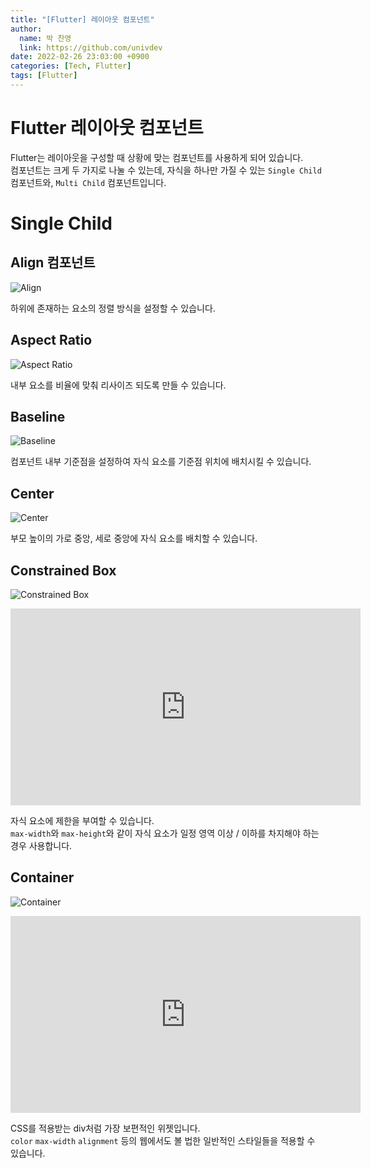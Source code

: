 ```yaml
---
title: "[Flutter] 레이아웃 컴포넌트"
author:
  name: 박 찬영
  link: https://github.com/univdev
date: 2022-02-26 23:03:00 +0900
categories: [Tech, Flutter]
tags: [Flutter]
---
```


# Flutter 레이아웃 컴포넌트
Flutter는 레이아웃을 구성할 때 상황에 맞는 컴포넌트를 사용하게 되어 있습니다.  
컴포넌트는 크게 두 가지로 나눌 수 있는데, 자식을 하나만 가질 수 있는 ```Single Child``` 컴포넌트와, ```Multi Child``` 컴포넌트입니다.
# Single Child
## Align 컴포넌트
![Align][Align]

하위에 존재하는 요소의 정렬 방식을 설정할 수 있습니다.
## Aspect Ratio
![Aspect Ratio][Aspect Ratio]

내부 요소를 비율에 맞춰 리사이즈 되도록 만들 수 있습니다.

## Baseline
![Baseline][Base Line]

컴포넌트 내부 기준점을 설정하여 자식 요소를 기준점 위치에 배치시킬 수 있습니다.

## Center
![Center][Center]

부모 높이의 가로 중앙, 세로 중앙에 자식 요소를 배치할 수 있습니다.

## Constrained Box
![Constrained Box][Constrained Box]

<iframe width="560" height="315" src="https://www.youtube.com/embed/o2KveVr7adg" title="YouTube video player" frameborder="0" allow="accelerometer; autoplay; clipboard-write; encrypted-media; gyroscope; picture-in-picture" allowfullscreen></iframe>

자식 요소에 제한을 부여할 수 있습니다.  
```max-width```와 ```max-height```와 같이 자식 요소가 일정 영역 이상 / 이하를 차지해야 하는 경우 사용합니다.

## Container
![Container][Container]

<iframe width="560" height="315" src="https://www.youtube.com/embed/c1xLMaTUWCY" title="YouTube video player" frameborder="0" allow="accelerometer; autoplay; clipboard-write; encrypted-media; gyroscope; picture-in-picture" allowfullscreen></iframe>

CSS를 적용받는 div처럼 가장 보편적인 위젯입니다.  
```color``` ```max-width``` ```alignment``` 등의 웹에서도 볼 법한 일반적인 스타일들을 적용할 수 있습니다.

[Align]: ./align.png
[Aspect Ratio]: ./aspect-ratio.png
[Base Line]: ./baseline.png
[Center]: ./center.png
[Constrained Box]: ./constrained-box.png
[Container]: ./container.png